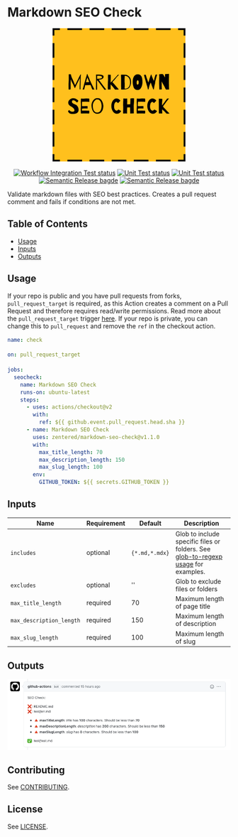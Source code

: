 # Markdown SEO Check

<p align="center">
  <img src="res/markdowncheck.png">
</p>

<p align="center">
  <a href="https://github.com/zentered/markdown-seo-check/actions/workflows/seocheck.yml"><img alt="Workflow Integration Test status" src="https://github.com/zentered/markdown-seo-check/actions/workflows/seocheck.yml/badge.svg"></a>
  <a href="https://github.com/zentered/markdown-seo-check/actions/workflows/test.yml"><img alt="Unit Test status" src="https://github.com/zentered/markdown-seo-check/actions/workflows/test.yml/badge.svg"></a>
  <a href="https://github.com/zentered/markdown-seo-check/actions/workflows/publish.yml"><img alt="Unit Test status" src="https://github.com/zentered/markdown-seo-check/actions/workflows/publish.yml/badge.svg"></a>
  <a href="https://semantic-release.gitbook.io/semantic-release/"><img alt="Semantic Release bagde" src="https://img.shields.io/badge/%20%20%F0%9F%93%A6%F0%9F%9A%80-semantic--release-e10079.svg"></a>
  <a href="https://zentered.co"><img alt="Semantic Release bagde" src="https://img.shields.io/badge/>-Zentered-lightgrey?style=flat"></a>
</p>

Validate markdown files with SEO best practices. Creates a pull request comment and fails if conditions are not met.

## Table of Contents

- [Usage](#usage)
- [Inputs](#inputs)
- [Outputs](#outputs)

## Usage

If your repo is public and you have pull requests from forks, `pull_request_target` is required, as this Action creates a comment on a Pull Request and therefore requires read/write permissions. Read more about the `pull_request_target` trigger [here](https://securitylab.github.com/research/github-actions-preventing-pwn-requests). If your repo is private, you can change this to `pull_request` and remove the `ref` in the checkout action.

```yaml
name: check

on: pull_request_target

jobs:
  seocheck:
    name: Markdown SEO Check
    runs-on: ubuntu-latest
    steps:
      - uses: actions/checkout@v2
        with:
          ref: ${{ github.event.pull_request.head.sha }}
      - name: Markdown SEO Check
        uses: zentered/markdown-seo-check@v1.1.0
        with:
          max_title_length: 70
          max_description_length: 150
          max_slug_length: 100
        env:
          GITHUB_TOKEN: ${{ secrets.GITHUB_TOKEN }}
```

## Inputs

| Name                     | Requirement | Default        | Description                                                                                                                             |
| ------------------------ | ----------- | -------------- | --------------------------------------------------------------------------------------------------------------------------------------- |
| `includes`               | optional    | `{*.md,*.mdx}` | Glob to include specific files or folders. See [glob-to-regexp usage](https://www.npmjs.com/package/glob-to-regexp#usage) for examples. |
| `excludes`               | optional    | ''             | Glob to exclude files or folders                                                                                                        |
| `max_title_length`       | required    | 70             | Maximum length of page title                                                                                                            |
| `max_description_length` | required    | 150            | Maximum length of description                                                                                                           |
| `max_slug_length`        | required    | 100            | Maximum length of slug                                                                                                                  |

## Outputs

![screenshot of github comment](res/output.png)

## Contributing

See [CONTRIBUTING](CONTRIBUTING.md).

## License

See [LICENSE](LICENSE).
